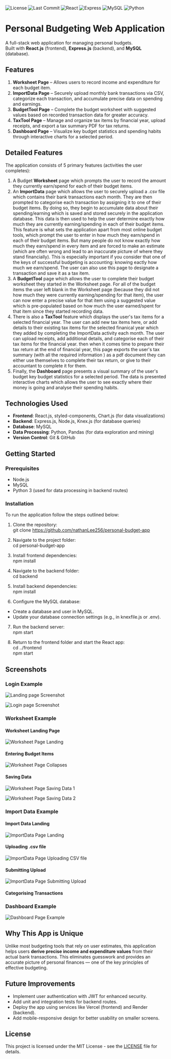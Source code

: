 ![License](https://img.shields.io/badge/license-MIT-green)
![Last Commit](https://img.shields.io/github/last-commit/nathanLee256/personal-budget-app)
![React](https://img.shields.io/badge/frontend-React-blue)
![Express](https://img.shields.io/badge/backend-Express.js-lightgrey)
![MySQL](https://img.shields.io/badge/database-MySQL-blue)
![Python](https://img.shields.io/badge/data%20processing-Python3-yellow)


# Personal Budgeting Web Application

A full-stack web application for managing personal budgets.  
Built with **React.js** (frontend), **Express.js** (backend), and **MySQL** (database).

## Features

1. **Worksheet Page** – Allows users to record income and expenditure for each budget item.
2. **ImportData Page** – Securely upload monthly bank transactions via CSV, categorize each transaction, and accumulate precise data on spending and earnings.
3. **BudgetTool Page** – Complete the budget worksheet with suggested values based on recorded transaction data for greater accuracy.
4. **TaxTool Page** – Manage and organize tax items by financial year, upload receipts, and export a tax summary PDF for tax returns.
5. **Dashboard Page** – Visualize key budget statistics and spending habits through interactive charts for a selected period.


## Detailed Features
The application consists of 5 primary features (activities the user completes):

1. A Budget **Worksheet** page which prompts the user to record the amount they currently earn/spend for each of their budget items. 
2. An **ImportData** page which allows the user to securely upload a .csv file which contains their bank transactions each month. They are then prompted to categorise each transaction by assigning it to one of their budget items. By doing so, they begin to accumulate data about their spending/earning which is saved and stored securely in the application database. This data is then used to help the user determine exactly how much they are currently earning/spending in each of their budget items. This feature is what sets the application apart from most online budget tools, which prompt the user to enter in how much they earn/spend in each of their budget items. But many people do not know exactly how much they earn/spend in every item and are forced to make an estimate (which are often wrong and lead to an inaccurate picture of where they stand financially). This is especially important if you consider that one of the keys of successful budgeting is accounting: knowing eactly how much we earn/spend. The user can also use this page to designate a transaction and save it as a tax item.
3. A **BudgetTool** page which allows the user to complete their budget worksheet they started in the Worksheet page. For all of the budget items the user left blank in the Worksheet page (because they did not how much they were currently earning/spending for that item), the user can now enter a precise value for that item using a suggested value which is pre-populated based on how much the user earned/spent for that item since they started recording data.
4. There is also a **TaxTool** feature which displays the user's tax items for a selected financial year. The user can add new tax items here, or add details to their existing tax items for the selected finanical year which they added by completing the ImportData activity each month. The user can upload receipts, add additional details, and categorise each of their tax items for the financial year. then when it comes time to prepare their tax return at the end of financial year, this page exports the user's tax summary (with all the required information ) as a pdf document they can either use themselves to complete their tax return, or give to their accountant to complete it for them.
5. Finally, the **Dashboard** page presents a visual summary of the user's budget key budget statistics for a selected period. The data is presented interactive charts which allows the user to see exactly where their money is going and analyse their spending habits.

## Technologies Used

- **Frontend**: React.js, styled-components, Chart.js (for data visualizations)
- **Backend**: Express.js, Node.js, Knex.js (for database queries)
- **Database**: MySQL
- **Data Processing**: Python, Pandas (for data exploration and mining)
- **Version Control**: Git & GitHub

## Getting Started

### Prerequisites

- Node.js
- MySQL
- Python 3 (used for data processing in backend routes)

### Installation

To run the application follow the steps outlined below:

1. Clone the repository:  
git clone https://github.com/nathanLee256/personal-budget-app

2. Navigate to the project folder:  
cd personal-budget-app

3. Install frontend dependencies:  
npm install

4. Navigate to the backend folder:  
cd backend

5. Install backend dependencies:  
npm install

6. Configure the MySQL database:  
- Create a database and user in MySQL.  
- Update your database connection settings (e.g., in knexfile.js or .env).

7. Run the backend server:  
npm start

8. Return to the frontend folder and start the React app:  
cd ../frontend  
npm start

## Screenshots

### Login Example

![Landing page Screenshot](src/screenshots/login/login.png)

![Login page Screenshot](src/screenshots/login/login_1.png)

### Worksheet Example

#### Worksheet Landing Page

![Worksheet Page Landing](src/screenshots/worksheet/landing.png)

#### Entering Budget Items

![Worksheet Page Collapses](src/screenshots/worksheet/open_collapse.png)

#### Saving Data

![Worksheet Page Saving Data 1](src/screenshots/worksheet/save.png)

![Worksheet Page Saving Data 2](src/screenshots/worksheet/save_1.png)

### Import Data Example

#### Import Data Landing

![ImportData Page Landing](src/screenshots/import_data/landing.png)

#### Uploading .csv file

![ImportData Page Uploading CSV file](src/screenshots/import_data/upload.png)

#### Submitting Upload

![ImportData Page Submitting Upload](src/screenshots/import_data/submit.png)

#### Categorising Transactions



### Dashboard Example

![Dashboard Page Example](src/screenshots/dashboard/dash.png)


## Why This App is Unique

Unlike most budgeting tools that rely on user estimates, this application helps users **derive precise income and expenditure values** from their actual bank transactions. This eliminates guesswork and provides an accurate picture of personal finances — one of the key principles of effective budgeting.

## Future Improvements

- Implement user authentication with JWT for enhanced security.
- Add unit and integration tests for backend routes.
- Deploy the app using services like Vercel (frontend) and Render (backend).
- Add mobile-responsive design for better usability on smaller screens.

## License

This project is licensed under the MIT License - see the [LICENSE](LICENSE) file for details.

